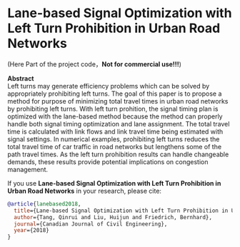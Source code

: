 # Lane-based Signal Optimization with Left Turn Prohibition in Urban Road Networks
(Here Part of the project code，**Not for commercial use!!!**)  

**Abstract**  
Left turns may generate efficiency problems which can be solved by appropriately prohibiting left turns. The goal of this paper is to propose a method for purpose of minimizing total travel times in urban road networks by prohibiting left turns. With left turn prohition, the signal timing plan is optimized with the lane-based method because the method can properly handle both signal timing optimization and lane assignment. The total travel time is calculated with link flows and link travel time being estimated with signal settings. In numerical examples, prohibiting left turns reduces the total travel time of car traffic in road networks but lengthens some of the path travel times. As the left turn prohibition results can handle changeable demands, these results provide potential implications on congestion management.


If you use **Lane-based Signal Optimization with Left Turn Prohibition in Urban Road Networks** in your research, please cite:
```bibtex
@article{lanebased2018,
  title={Lane-based Signal Optimization with Left Turn Prohibition in Urban Road Networks},
  author={Tang, Qinrui and Liu, Huijun and Friedrich, Bernhard},
  journal={Canadian Journal of Civil Engineering},
  year={2018}
}
```
